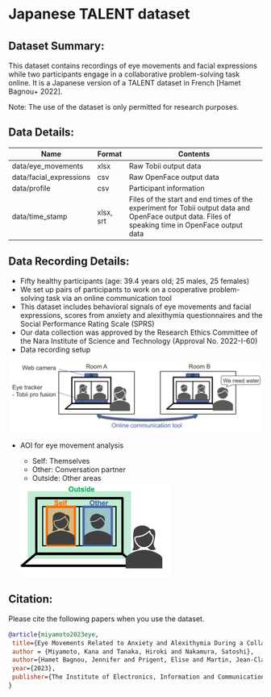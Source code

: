 # Japanese TALENT dataset

## Dataset Summary:　
This dataset contains recordings of eye movements and facial expressions while two participants engage in a collaborative problem-solving task online. It is a Japanese version of a TALENT dataset in French [Hamet Bagnou+ 2022]. 

Note: The use of the dataset is only permitted for research purposes.

## Data Details:
| Name     | Format     | Contents     |
|-----------|-----------|-----------|
| data/eye_movements | xlsx | Raw Tobii output data |
| data/facial_expressions | csv | Raw OpenFace output data |
| data/profile | csv | Participant information |
| data/time_stamp | xlsx, srt | Files of the start and end times of the experiment for Tobii output data and OpenFace output data. Files of speaking time in OpenFace output data |

## Data Recording Details: 
- Fifty healthy participants (age: 39.4 years old; 25 males, 25 females)
- We set up pairs of participants to work on a cooperative problem-solving task via an online communication tool
- This dataset includes behavioral signals of eye movements and facial expressions, scores from anxiety and alexithymia questionnaires and the Social Performance Rating Scale (SPRS)
- Our data collection was approved by the Research Ethics Committee of the Nara Institute of Science and Technology (Approval No. 2022-I-60)
- Data recording setup

<img src="https://github.com/ahclab/Japanese_TALENTdataset/blob/main/docs/setup.png" alt="[setup]" width="700">

- AOI for eye movement analysis
  - Self: Themselves
  - Other: Conversation partner
  - Outside: Other areas

  <img src="https://github.com/ahclab/Japanese_TALENTdataset/blob/main/docs/AOI.png" alt="[AOI]" width="300">

## Citation:
Please cite the following papers when you use the dataset.

```bibtex
@article{miyamoto2023eye,
 title={Eye Movements Related to Anxiety and Alexithymia During a Collaborative Problem-Solving Task},
 author = {Miyamoto, Kana and Tanaka, Hiroki and Nakamura, Satoshi},
 author={Hamet Bagnou, Jennifer and Prigent, Elise and Martin, Jean-Claude and Clavel, C{\'e}line},  journal={Frontiers in Psychology},
 year={2023},
 publisher={The Institute of Electronics, Information and Communication Engineers}
}

